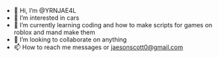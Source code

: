 - 👋 Hi, I’m @YRNJAE4L
- 👀 I’m interested in cars
- 🌱 I’m currently learning coding and how to make scripts for games on roblox and mand make them
- 💞️ I’m looking to collaborate on anything
- 📫 How to reach me messages or jaesonscott0@gmail.com

<!---
YRNJAE4L/YRNJAE4L is a ✨ special ✨ repository because its `README.md` (this file) appears on your GitHub profile.
You can click the Preview link to take a look at your changes.
--->
